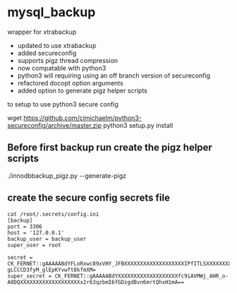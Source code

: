 # mysql_backup
wrapper for xtrabackup

* updated to use xtrabackup
* added secureconfig
* supports pigz thread compression
* now compatable with python3
* python3 will requiring using an off branch version of secureconfig
* refactored docopt option arguments
* added option to generate pigz helper scripts

to setup to use python3 secure config

wget https://github.com/cimichaelm/python3-secureconfig/archive/master.zip
python3 setup.py install 

## Before first backup run create the pigz helper scripts 

./innodbbackup_pigz.py --generate-pigz

## create the secure config secrets file

```
cat /root/.secrets/config.ini
[backup]
port = 3306
host = '127.0.0.1'
backup_user = backup_user
super_user = root

secret = CK_FERNET::gAAAAABdYFLoRxwc89xVHY_JFBXXXXXXXXXXXXXXXXXXXIPfITLSXXXXXXXXXXXXXXXXXXXGfcY95vocwNujhe_kNX2-gLCCCD3fyM_glEpKYvwft8kfmXM=
super_secret = CK_FERNET::gAAAAABdYXXXXXXXXXXXXXXXXXXXfc9iAVMWj_AHR_o-A0DQXXXXXXXXXXXXXXXXXXXx2r63qzbmI6fGDzgdBvn6mrtQhxH1mA==
```
